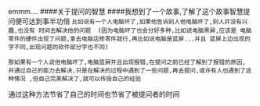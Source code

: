 emmm....
####关于提问的智慧
####我想到了一个故事,了解了这个故事智慧提问便可达到事半功倍
`比如说有一个人电脑坏了,如果他告诉别人他电脑坏了,别人并没有兴趣,也没有
时间去解决他的问题  (因为电脑坏了也会分好多种,比如说电脑黑屏,应该是
电脑零件的硬件出现了问题,拿去电脑店修零件就行,再比如说电脑是蓝屏...并且
蓝屏上边出现的字不同,出现问题的软件部分字也不同)
`

`那如果有一个人说他电脑坏了,电脑蓝屏并且出现报错,在提问之前已经了解到了报错的原因,
并通过自己的能力去解决,只是在解决的过程中遇到了一些问题,再去提问,或许有人也遇到了这种情况
,但自己完美解决了,就可以传授自己的经验`

通过这种方法节省了自己的时间也节省了被提问者的时间
